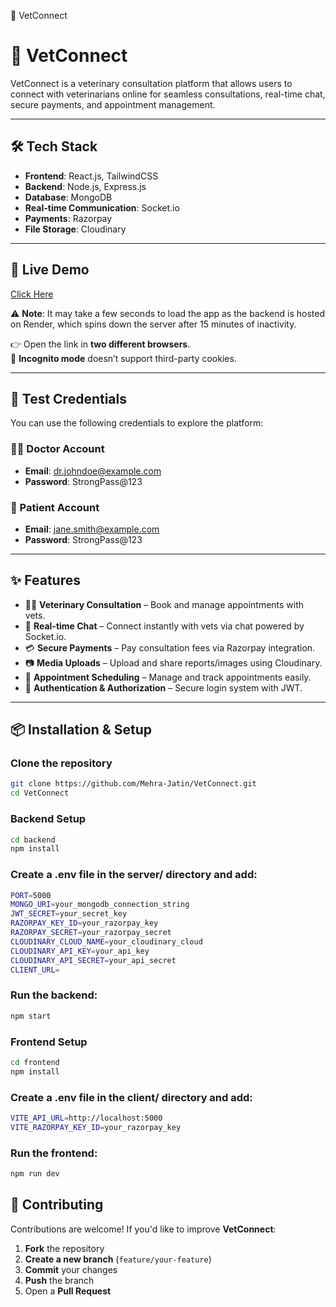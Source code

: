 🐾 VetConnect

# 🐾 VetConnect

VetConnect is a veterinary consultation platform that allows users to connect with veterinarians online for seamless consultations, real-time chat, secure payments, and appointment management.

---

## 🛠️ Tech Stack

- **Frontend**: React.js, TailwindCSS  
- **Backend**: Node.js, Express.js  
- **Database**: MongoDB  
- **Real-time Communication**: Socket.io  
- **Payments**: Razorpay  
- **File Storage**: Cloudinary  

---

## 🔗 Live Demo  
[Click Here](https://vet-connect-chi.vercel.app/)  

⚠️ **Note**: It may take a few seconds to load the app as the backend is hosted on Render, which spins down the server after 15 minutes of inactivity.  

👉 Open the link in **two different browsers**.  
🚫 **Incognito mode** doesn’t support third-party cookies.  

---

## 🧪 Test Credentials

You can use the following credentials to explore the platform:  

### 👩‍⚕️ Doctor Account
- **Email**: dr.johndoe@example.com  
- **Password**: StrongPass@123  

### 🐾 Patient Account
- **Email**: jane.smith@example.com  
- **Password**: StrongPass@123   

---

## ✨ Features

- 👩‍⚕️ **Veterinary Consultation** – Book and manage appointments with vets.  
- 💬 **Real-time Chat** – Connect instantly with vets via chat powered by Socket.io.  
- 💳 **Secure Payments** – Pay consultation fees via Razorpay integration.  
- 📷 **Media Uploads** – Upload and share reports/images using Cloudinary.  
- 📅 **Appointment Scheduling** – Manage and track appointments easily.  
- 🔐 **Authentication & Authorization** – Secure login system with JWT.  

---

## 📦 Installation & Setup

### Clone the repository
```bash
git clone https://github.com/Mehra-Jatin/VetConnect.git
cd VetConnect
```

### Backend Setup
``` bash
cd backend
npm install
```

### Create a .env file in the server/ directory and add:
``` bash
PORT=5000
MONGO_URI=your_mongodb_connection_string
JWT_SECRET=your_secret_key
RAZORPAY_KEY_ID=your_razorpay_key
RAZORPAY_SECRET=your_razorpay_secret
CLOUDINARY_CLOUD_NAME=your_cloudinary_cloud
CLOUDINARY_API_KEY=your_api_key
CLOUDINARY_API_SECRET=your_api_secret
CLIENT_URL=
```


### Run the backend:
``` bash
npm start
```

### Frontend Setup
``` bash
cd frontend
npm install
```

### Create a .env file in the client/ directory and add:
```bash
VITE_API_URL=http://localhost:5000
VITE_RAZORPAY_KEY_ID=your_razorpay_key
```

### Run the frontend:
```bash
npm run dev
```
## 🤝 Contributing

Contributions are welcome! If you'd like to improve **VetConnect**:

1. **Fork** the repository  
2. **Create a new branch** (`feature/your-feature`)  
3. **Commit** your changes  
4. **Push** the branch  
5. Open a **Pull Request**  
